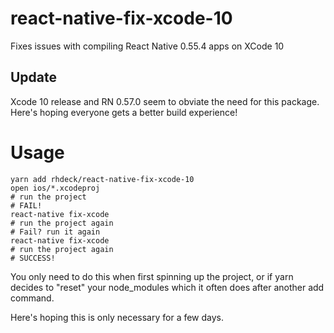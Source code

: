 # react-native-fix-xcode-10

Fixes issues with compiling React Native 0.55.4 apps on XCode 10

## Update

Xcode 10 release and RN 0.57.0 seem to obviate the need for this package. Here's hoping everyone gets a better build experience! 

# Usage

```
yarn add rhdeck/react-native-fix-xcode-10
open ios/*.xcodeproj
# run the project
# FAIL!
react-native fix-xcode
# run the project again
# Fail? run it again
react-native fix-xcode
# run the project again
# SUCCESS!
```

You only need to do this when first spinning up the project, or if yarn decides to "reset" your node_modules which it often does after another add command.

Here's hoping this is only necessary for a few days.

